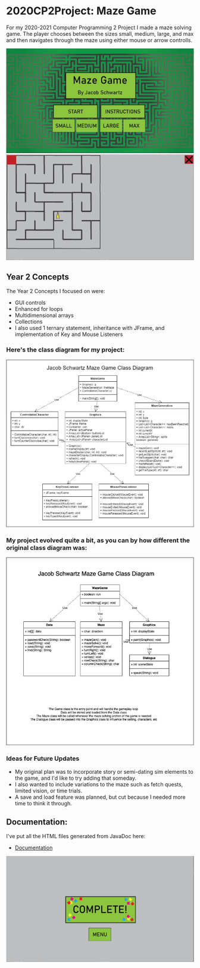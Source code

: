 # 2020CP2Project: Maze Game
For my 2020-2021 Computer Programming 2 Project I made a maze solving game. The player chooses between the sizes small, medium, large, and max and then navigates through the maze using either mouse or arrow controlls.

![TitleScreen](https://github.com/Bamboo72/2020CP2Project/blob/main/images/TitleScreen.PNG)
![TitleScreen](https://github.com/Bamboo72/2020CP2Project/blob/main/images/maze.PNG)
 
## Year 2 Concepts
The Year 2 Concepts I focused on were:
- GUI controls
- Enhanced for loops
- Multidimensional arrays
- Collections
- I also used 1 ternary statement, inheritance with JFrame, and implementation of Key and Mouse Listeners

### Here's the class diagram for my project:
![ClassDiagram](https://github.com/Bamboo72/2020CP2Project/blob/main/images/IndividualProjectClassDiagram2.jpg)

### My project evolved quite a bit, as you can by how different the original class diagram was:
![FirstClassDiagram](https://github.com/Bamboo72/2020CP2Project/blob/main/images/IndividualProjectClassDiagram.jpg)  
    
### Ideas for Future Updates
- My original plan was to incorporate story or semi-dating sim elements to the game, and I'd like to try adding that someday.
- I also wanted to include variations to the maze such as fetch quests, limited vision, or time trials.
- A save and load feature was planned, but cut because I needed more time to think it through.
## Documentation:
I've put all the HTML files generated from JavaDoc here:
* [Documentation](https://github.com/Bamboo72/2020CP2Project/tree/main/doc)  

![Complete](https://github.com/Bamboo72/2020CP2Project/blob/main/images/complete.PNG)

